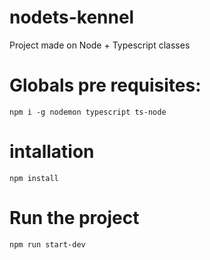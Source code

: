 
# nodets-kennel

Project made on Node + Typescript classes

# Globals pre requisites:
`npm i -g nodemon typescript ts-node `

# intallation 
`npm install`

# Run the project 
`npm run start-dev`